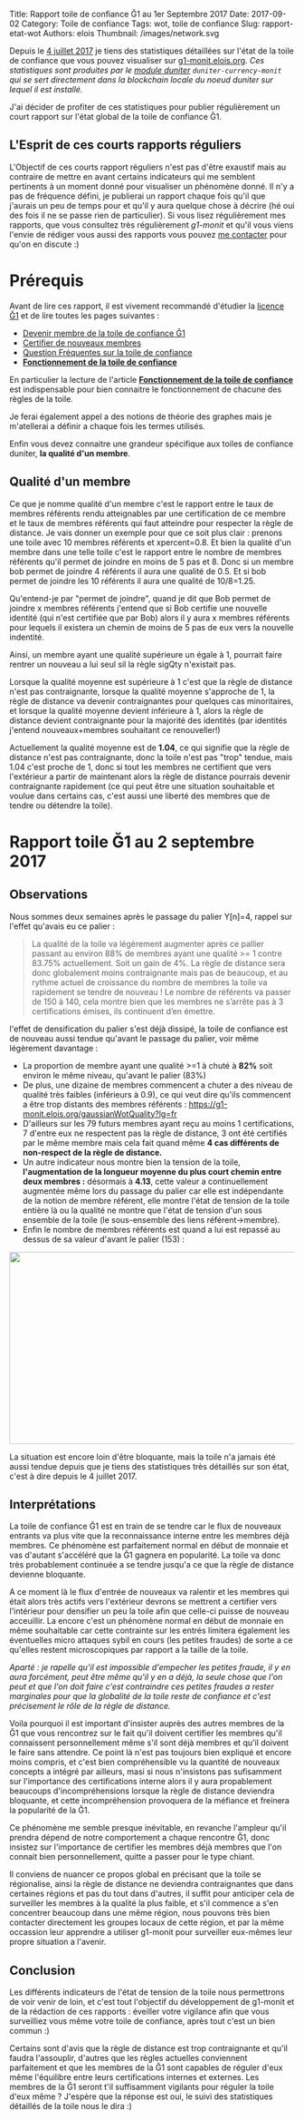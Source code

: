 Title: Rapport toile de confiance Ğ1 au 1er Septembre 2017
Date: 2017-09-02
Category: Toile de confiance
Tags: wot, toile de confiance
Slug: rapport-etat-wot
Authors: elois
Thumbnail: /images/network.svg

Depuis le [4 juillet 2017](https://forum.duniter.org/t/currency-monit-monitoring-dune-monnaie-et-de-sa-toile-de-confiance/2770/17?u=elois) je tiens des statistiques détaillées sur l'état de la toile de confiance que vous pouvez visualiser sur [g1-monit.elois.org](https://g1-monit.elois.org).
*Ces statistiques sont produites par le [module duniter](https://duniter.org/fr/wiki/duniter/liste-modules/) `duniter-currency-monit` qui se sert directement dans la blockchain locale du noeud duniter sur lequel il est installé.*

J'ai décider de profiter de ces statistiques pour publier régulièrement un court rapport sur l'état global de la toile de confiance Ğ1.

## L'Esprit de ces courts rapports réguliers

L'Objectif de ces courts rapport réguliers n'est pas d'être exaustif mais au contraire de mettre en avant certains indicateurs qui me semblent pertinents à un moment donné pour visualiser un phénomène donné. Il n'y a pas de fréquence défini, je publierai un rapport chaque fois qu'il que j'aurais un peu de temps pour et qu'il y aura quelque chose à décrire (hé oui des fois il ne se passe rien de particulier). Si vous lisez régulièrement mes rapports, que vous consultez très régulièrement *g1-monit* et qu'il vous viens l'envie de rédiger vous aussi des rapports vous pouvez [me contacter](https://librelois.fr/contact/) pour qu'on en discute :)

# Prérequis
Avant de lire ces rapport, il est vivement recommandé d'étudier la [licence Ğ1](https://duniter.org/fr/files/licence_g1.txt) et de lire toutes les pages suivantes :
* [Devenir membre de la toile de confiance Ğ1](../devenir-membre)
* [Certifier de nouveaux membres](../certifier-de-nouveaux-membres)
* [Question Fréquentes sur la toile de confiance](../faq)
* [**Fonctionnement de la toile de confiance**](https://duniter.org/fr/introduction-a-la-toile-de-confiance/)

En particulier la lecture de l'article [**Fonctionnement de la toile de confiance**](https://duniter.org/fr/introduction-a-la-toile-de-confiance/) est indispensable pour bien connaitre le fonctionnement de chacune des règles de la toile.

Je ferai également appel a des notions de théorie des graphes mais je m'atellerai a définir a chaque fois les termes utilisés.

Enfin vous devez connaitre une grandeur spécifique aux toiles de confiance duniter, **la qualité d'un membre**.

## Qualité d'un membre
Ce que je nomme qualité d'un membre c'est  le rapport entre le taux de membres référents rendu atteignables par une certification de ce membre et le taux de membres référents qui faut atteindre pour respecter la règle de distance.
Je vais donner un exemple pour que ce soit plus clair :
prenons une toile avec 10 membres référents et xpercent=0.8. Et bien la qualité d'un membre dans une telle toile c'est le rapport entre le nombre de membres référents qu'il permet de joindre en moins de 5 pas et 8. Donc si un membre bob permet de joindre 4 référents il aura une qualité de 0.5.
Et si bob permet de joindre les 10 référents il aura une qualité de 10/8=1.25.

Qu'entend-je par "permet de joindre", quand je dit que Bob permet de joindre x membres référents j'entend que si Bob certifie une nouvelle identité (qui n'est certifiée que par Bob) alors il y aura x membres référents pour lequels il existera un chemin de moins de 5 pas de eux vers la nouvelle indentité.

Ainsi, un membre ayant une qualité supérieure un égale à 1, pourrait faire rentrer un nouveau a lui seul sil la règle sigQty n'existait pas.

Lorsque la qualité moyenne est supérieure à 1 c'est que la règle de distance n'est pas contraignante, lorsque la qualité moyenne s'approche de 1, la règle de distance va devenir contraignantes pour quelques cas minoritaires, et lorsque la qualité moyenne devient inférieure à 1, alors la règle de distance devient contraignante pour la majorité des identités (par identités j'entend nouveaux+membres souhaitant ce renouveller!)

Actuellement la qualité moyenne est de **1.04**, ce qui signifie que la règle de distance n'est pas contraignante, donc la toile n'est pas "trop" tendue, mais 1.04 c'est proche de 1, donc si tout les membres ne certifient que vers l'extérieur a partir de maintenant alors la règle de distance pourrais devenir contraignante rapidement (ce qui peut être une situation souhaitable et voulue dans certains cas, c'est aussi une liberté des membres que de tendre ou détendre la toile).

# Rapport toile Ğ1 au 2 septembre 2017

## Observations

Nous sommes deux semaines après le passage du palier Y[n]=4, rappel sur l'effet qu'avais eu ce palier : 

> La qualité de la toile va légèrement augmenter après ce pallier passant au environ 88% de membres ayant une qualité >= 1 contre 83.75% actuellement. Soit un gain de 4%. La règle de distance sera donc globalement moins contraignante mais pas de beaucoup, et au rythme actuel de croissance du nombre de membres la toile va rapidement se tendre de nouveau ! Le nombre de référents va passer de 150 à 140, cela montre bien que les membres ne s’arrête pas à 3 certifications émises, ils continuent d’en émettre.

l'effet de densification du palier s'est déjà dissipé, la toile de confiance est de nouveau aussi tendue qu'avant le passage du palier, voir même légèrement davantage : 

* La proportion de membre ayant une qualité >=1 à chuté à **82%** soit environ le même niveau, qu'avant le palier (83%)
* De plus, une dizaine de membres commencent a chuter a des niveau de qualité très faibles (inférieurs à 0.9), ce qui veut dire qu'ils commencent a être trop distants des membres référents :  https://g1-monit.elois.org/gaussianWotQuality?lg=fr
* D'ailleurs sur les 79 futurs membres ayant reçu au moins 1 certifications, 7 d'entre eux ne respectent pas la règle de distance, 3 ont été certifiés par le même membre mais cela fait quand même **4 cas différents de non-respect de la règle de distance.**
* Un autre indicateur nous montre bien la tension de la toile, **l'augmentation de la longueur moyenne du plus court chemin entre deux membres :** désormais à **4.13**, cette valeur a continuellement augmentée même lors du passage du palier car elle est indépendante de la notion de membre référent, elle montre l'état de tension de la toile entière là ou la qualité ne montre que l'état de tension d'un sous ensemble de la toile (le sous-ensemble des liens référent->membre).
* Enfin le nombre de membres référents est quand a lui est repassé au dessus de sa valeur d'avant le palier (153) : 
<img src="https://librelois.fr/public/fin-effet-palier-yn-4.png" width="690" height="339">

La situation est encore loin d'être bloquante, mais la toile n'a jamais été aussi tendue depuis que je tiens des statistiques très détaillés sur son état, c'est à dire depuis le 4 juillet 2017.

## Interprétations

  La toile de confiance Ğ1 est en train de se tendre car le flux de nouveaux entrants va plus vite que la reconnaissance interne entre les membres déjà membres. Ce phénomène est parfaitement normal en début de monnaie et vas d'autant s'accéléré que la Ğ1 gagnera en popularité. La toile va donc très probablement continuée a se tendre jusqu'a ce que la règle de distance devienne bloquante.

  A ce moment là le flux d'entrée de nouveaux va ralentir et les membres qui était alors très actifs vers l'extérieur devrons se mettrent a certifier vers l'intérieur pour densifier un peu la toile afin que celle-ci puisse de nouveau acceuillir.
La encore c'est un phénomène normal en début de monnaie en même souhaitable car cette contrainte sur les entrés limitera également les éventuelles micro attaques sybil en cours (les petites fraudes) de sorte a ce qu'elles restent microscopiques par rapport a la taille de la toile.

  *Aparté : je rapelle qu'il est impossible d'empecher les petites fraude, il y en aura forcément, peut être même qu'il y en a déjà, la seule chose que l'on peut et que l'on doit faire c'est contraindre ces petites fraudes a rester marginales pour que la globalité de la toile reste de confiance et c'est précisement le rôle de la règle de distance.*

  Voila pourquoi il est important d'insister auprès des autres membres de la Ğ1 que vous rencontrez sur le fait qu'il doivent certifier les membres qu'il connaissent personnellement même s'il sont déjà membres et qu'il doivent le faire sans attendre.
Ce point là n'est pas toujours bien expliqué et encore moins compris, et c'est bien compréhensible vu la quantité de nouveaux concepts a intégré par ailleurs, masi si nous n'insistons pas sufisamment sur l'importance des certifications interne alors il y aura propablement beaucoups d'incompréhensions lorsque la règle de distance deviendra bloquante, et cette incompréhension provoquera de la méfiance et freinera la popularité de la Ğ1.

  Ce phénomène me semble presque inévitable, en revanche l'ampleur qu'il prendra dépend de notre comportement a chaque rencontre Ğ1, donc insistez sur l'importance de certifier les membres déjà membres que l'on connait bien personnellement, quitte a passer pour le type chiant.

  Il conviens de nuancer ce propos global en précisant que la toile se régionalise, ainsi la règle de distance ne deviendra contraignantes que dans certaines régions et pas du tout dans d'autres, il suffit pour anticiper cela de surveiller les membres à la qualité la plus faible, et s'il commence a s'en concentrer beaucoup dans une même région, nous pouvons très bien contacter directement les groupes locaux de cette région, et par la même occassion leur apprendre a utiliser g1-monit pour surveiller eux-mêmes leur propre situation a l'avenir.
  
## Conclusion

  Les différents indicateurs de l'état de tension de la toile nous permettrons de voir venir de loin, et c'est tout l'objectif du développement de g1-monit et de la rédaction de ces rapports : éveiller votre vigilance afin que vous surveilliez vous même votre toile de confiance, après tout c'est un bien commun :)

  Certains sont d'avis que la règle de distance est trop contraignante et qu'il faudra l'assouplir, d'autres que les règles actuelles conviennent parfaitement et que les membres de la Ğ1 sont capables de réguler d'eux même l'équilibre entre leurs  certifications internes et externes. Les membres de la Ğ1 seront t'il suffisamment vigilants pour réguler la toile d'eux même ? J'espère que la réponse est oui, le suivi des statistiques détaillés de la toile nous le dira :)
